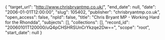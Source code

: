{
  "target_url": "http://www.chrisbryantmp.co.uk/", 
  "end_date": null, 
  "date": "2006-01-01T12:00:00", 
  "slug": 105402, 
  "publisher": "chrisbryantmp.co.uk", 
  "open_access": false, 
  "npld": false, 
  "title": "Chris Bryant MP - Working Hard for the Rhondda", 
  "subjects": [], 
  "collections": [], 
  "record_id": "20060101T120000/uQ4pCHSHRSUnCrYkzqe2Dw==", 
  "scope": "root", 
  "start_date": null
}

